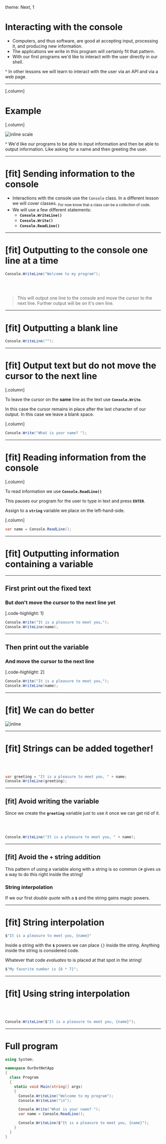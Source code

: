 theme: Next, 1

# Interacting with the console

- Computers, and thus software, are good at accepting input, processing it, and
  producing new information.
- The applications we write in this program will certainly fit that pattern.
- With our first programs we'd like to interact with the user directly in our
  shell.

^ In other lessons we will learn to interact with the user via an API and via a
web page.

---

[.column]

# Example

[.column]

![inline scale](../../reading/interacting.gif)

^ We'd like our programs to be able to input information and then be able to
output information. Like asking for a name and then greeting the user.

---

# [fit] Sending information to the console

- Interactions with the console use the `Console` class. In a different lesson
  we will cover classes. <sub>For now know that a class can be a collection of
  code.</sub>
- We will use a few different statements:
  - **`Console.WriteLine()`**
  - **`Console.Write()`**
  - **`Console.ReadLine()`**

---

# [fit] Outputting to the console one line at a time

```csharp
Console.WriteLine("Welcome to my program");
```

<br />
<br />

> This will output one line to the console and move the cursor to the next line.
> Further output will be on it's own line.

---

# [fit] Outputting a blank line

```csharp
Console.WriteLine("");
```

---

# [fit] Output text but do **not** move the cursor to the next line

[.column]

To leave the cursor on the **same** line as the text use **`Console.Write`**.

In this case the cursor remains in place after the last character of our output.
In this case we leave a blank space.

[.column]

```csharp
Console.Write("What is your name? ");
```

---

# [fit] Reading information from the console

[.column]

To read information we use **`Console.ReadLine()`**

This pauses our program for the user to type in text and press **`ENTER`**.

Assign to a **`string`** variable we place on the left-hand-side.

[.column]

```csharp
var name = Console.ReadLine();
```

---

# [fit] Outputting information containing a variable

---

## First print out the fixed text

### But don't move the cursor to the next line yet

[.code-highlight: 1]

```csharp
Console.Write("It is a pleasure to meet you,");
Console.WriteLine(name);
```

---

## Then print out the variable

### And move the cursor to the next line

[.code-highlight: 2]

```csharp
Console.Write("It is a pleasure to meet you,");
Console.WriteLine(name);
```

---

# [fit] We can do better

![inline](./assets/back-to-the-future.gif)

---

# [fit] Strings can be added together!

<br />
<br />

```csharp
var greeting = "It is a pleasure to meet you, " + name;
Console.WriteLine(greeting);
```

---

## [fit] Avoid writing the variable

Since we create the **`greeting`** variable just to use it once we can get rid
of it.

<br />
<br />

```csharp
Console.WriteLine("It is a pleasure to meet you, " + name);
```

---

## [fit] Avoid the `+` string addition

This pattern of using a variable along with a string is so common `C#` gives us
a way to do this right inside the string!

### String interpolation

If we our first _double quote_ with a **`$`** and the string gains magic powers.

---

# [fit] String interpolation

```csharp
$"It is a pleasure to meet you, {name}"
```

Inside a string with the **`$`** powers we can place `{}` inside the string.
Anything inside the string is considered code.

Whatever that code _evaluates_ to is placed at that spot in the string!

```csharp
$"My favorite number is {6 * 7}";
```

---

# [fit] Using string interpolation

<br />
<br />

```csharp
Console.WriteLine($"It is a pleasure to meet you, {name}");
```

---

# Full program

```csharp
using System;

namespace OurDotNetApp
{
  class Program
  {
    static void Main(string[] args)
    {
      Console.WriteLine("Welcome to my program");
      Console.WriteLine("\n");

      Console.Write("What is your name? ");
      var name = Console.ReadLine();

      Console.WriteLine($"It is a pleasure to meet you, {name}");
    }
  }
}
```
